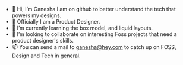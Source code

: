 - 👋 Hi, I’m Ganesha
I am on github to better understand the tech that powers my designs.
- :briefcase: Officially I am a Product Designer. 
- 🌱 I’m currently learning the box model, and liquid layouts.
- 💞️ I’m looking to collaborate on interesting Foss projects that need a product designer's skills.
- 📫 You can send a mail to ganesha@hey.com to catch up on FOSS, Design and Tech in general.

<!---
shastryblr/shastryblr is a ✨ special ✨ repository because its `README.md` (this file) appears on your GitHub profile.
You can click the Preview link to take a look at your changes.
--->
